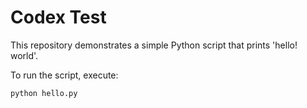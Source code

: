 # Codex Test

This repository demonstrates a simple Python script that prints 'hello! world'.

To run the script, execute:

	python hello.py

